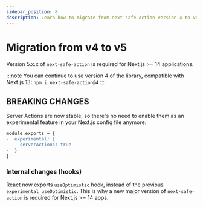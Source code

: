 ```yaml
---
sidebar_position: 8
description: Learn how to migrate from next-safe-action version 4 to version 5.
---
```


# Migration from v4 to v5

Version 5.x.x of `next-safe-action` is required for Next.js >= 14 applications. 

:::note
You can continue to use version 4 of the library, compatible with Next.js 13: `npm i next-safe-action@4`
:::

## BREAKING CHANGES

Server Actions are now stable, so there's no need to enable them as an experimental feature in your Next.js config file anymore:

```diff title=next.config.js
module.exports = {
-  experimental: {
-    serverActions: true
-  }
}
```

### Internal changes (hooks)

React now exports `useOptimistic` hook, instead of the previous `experimental_useOptimistic`. This is why a new major version of `next-safe-action` is required for Next.js >= 14 apps.